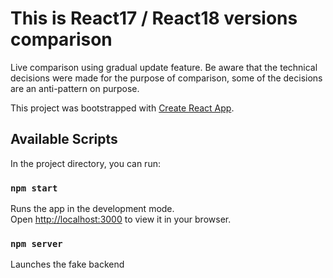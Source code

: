 # This is React17 / React18 versions comparison

Live comparison using gradual update feature.
Be aware that the technical decisions were made for the purpose of comparison, some of the decisions are an anti-pattern on purpose. 

This project was bootstrapped with [Create React App](https://github.com/facebook/create-react-app).

## Available Scripts

In the project directory, you can run:

### `npm start`

Runs the app in the development mode.\
Open [http://localhost:3000](http://localhost:3000) to view it in your browser.

### `npm server`

Launches the fake backend